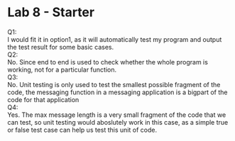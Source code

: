 # Lab 8 - Starter
Q1:
<br>
I would fit it in option1, as it will automatically test my program and output the test result for some basic cases.
<br>
Q2:<br>
No. Since end to end is used to check whether the whole program is working, not for a particular function.
<br>
Q3:<br>
No. Unit testing is only used to test the smallest possible fragment of the code, the messaging function in a messaging application is a bigpart of the code for that application
<br>
Q4:<br>
Yes. The max message length is a very small fragment of the code that we can test, so unit testing would aboslutely work in this case, as a simple true or false test case can help us test this unit of code.
